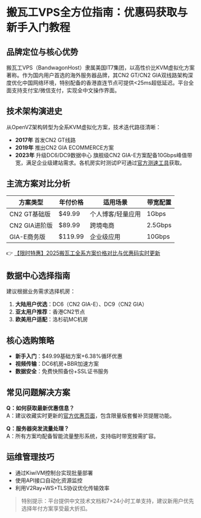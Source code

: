 # 搬瓦工VPS全方位指南：优惠码获取与新手入门教程

## 品牌定位与核心优势
搬瓦工VPS（BandwagonHost）隶属美国IT7集团，以高性价比KVM虚拟化方案著称。作为国内用户首选的海外服务器品牌，其CN2 GT/CN2 GIA双线路架构深度优化中国网络环境，特别配备的香港直连节点可提供<25ms超低延迟。平台全面支持支付宝/微信支付，实现全中文操作界面。

## 技术架构演进史
从OpenVZ架构转型为全系KVM虚拟化方案，技术迭代路径清晰：
- **2017年** 首发CN2 GT线路
- **2019年** 推出CN2 GIA ECOMMERCE方案
- **2023年** 升级DC6/DC9数据中心
旗舰级CN2 GIA-E方案配备10Gbps峰值带宽，满足企业级建站需求。各机房实时测试IP可通过[官方测速工具](https://bit.ly/banwagon)获取。

## 主流方案对比分析
| 方案类型       | 年付价格  | 适用场景         | 带宽配置  |
|----------------|-----------|------------------|-----------|
| CN2 GT基础版   | $49.99    | 个人博客/轻量应用| 1Gbps     |
| CN2 GIA进阶版  | $89.99    | 跨境电商         | 2.5Gbps   |
| GIA-E商务版    | $119.99   | 企业级应用       | 10Gbps    |

👉 [【限时特惠】2025搬瓦工全系方案价格对比与优惠码实时更新](https://bit.ly/banwagon)

## 数据中心选择指南
建议根据业务需求选择机房：
1. **大陆用户优选**：DC6（CN2 GIA-E）、DC9（CN2 GIA）
2. **亚太用户推荐**：香港CN2节点
3. **欧美用户适配**：洛杉矶MC机房

## 核心选购策略
- **新手入门**：$49.99基础方案+6.38%循环优惠
- **视频传输**：DC6机房+BBR加速方案
- **数据安全**：免费快照备份+SSL证书服务

## 常见问题解决方案
**Q：如何获取最新优惠信息？**  
A：建议收藏实时更新的[官方优惠页面](https://bit.ly/banwagon)，包含限量版套餐补货提醒功能。

**Q：服务器突发流量处理？**  
A：所有方案均配备智能流量整形系统，支持临时带宽按需扩容。

## 运维管理技巧
- 通过KiwiVM控制台实现批量部署
- 使用API接口自动化资源监控
- 利用V2Ray+WS+TLS协议优化传输效率

> 特别提示：平台提供中文技术文档和7×24小时工单支持，建议新用户优先选择年付方案享受最大折扣。